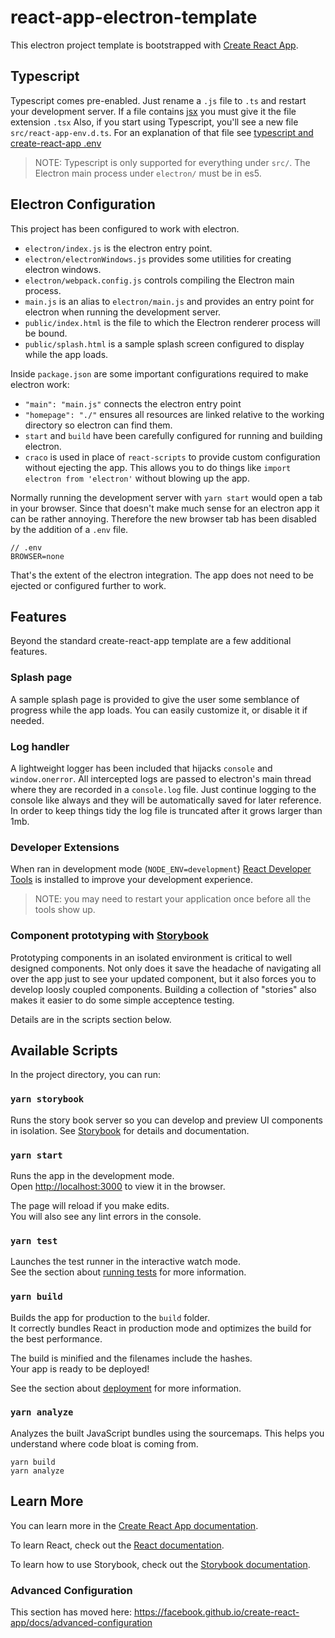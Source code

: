 # react-app-electron-template

This electron project template is bootstrapped with [Create React App](https://github.com/facebook/create-react-app).

## Typescript
Typescript comes pre-enabled. Just rename a `.js` file to `.ts` and restart your development server.
If a file contains [jsx](https://reactjs.org/docs/introducing-jsx.html) you must give it the file extension `.tsx`
Also, if you start using Typescript, you'll see a new file `src/react-app-env.d.ts`. For an explanation of that file see [typescript and create-react-app .env](https://dev.to/louisgv/typescript-and-create-react-app-env-136e) 

> NOTE: Typescript is only supported for everything under `src/`.
> The Electron main process under `electron/` must be in es5.

## Electron Configuration

This project has been configured to work with electron.

* `electron/index.js` is the electron entry point.
* `electron/electronWindows.js` provides some utilities for creating electron windows.
* `electron/webpack.config.js` controls compiling the Electron main process. 
* `main.js` is an alias to `electron/main.js` and provides an entry point for electron when running the development server.
* `public/index.html` is the file to which the Electron renderer process will be bound.
* `public/splash.html` is a sample splash screen configured to display while the app loads.

Inside `package.json` are some important configurations required to make electron work:
* `"main": "main.js"` connects the electron entry point
* `"homepage": "./"` ensures all resources are linked relative to the working directory so electron can find them.
* `start` and `build` have been carefully configured for running and building electron.
* `craco` is used in place of `react-scripts` to provide custom configuration without ejecting the app. This allows you to do things like `import electron from 'electron'` without blowing up the app.

Normally running the development server with `yarn start` would open a tab in your browser.
Since that doesn't make much sense for an electron app it can be rather annoying.
Therefore the new browser tab has been disabled by the addition of a `.env` file.

```
// .env
BROWSER=none
```

That's the extent of the electron integration. The app does not need to be ejected or configured further to work.

## Features

Beyond the standard create-react-app template are a few additional features.

### Splash page

A sample splash page is provided to give the user some semblance of progress while the app loads.
You can easily customize it, or disable it if needed.

### Log handler

A lightweight logger has been included that hijacks `console` and `window.onerror`.
All intercepted logs are passed to electron's main thread where they are recorded in a `console.log` file.
Just continue logging to the console like always and they will be automatically saved for later reference.
In order to keep things tidy the log file is truncated after it grows larger than 1mb.

### Developer Extensions

When ran in development mode (`NODE_ENV=development`) [React Developer Tools](https://github.com/facebook/react-devtools)
is installed to improve your development experience.

> NOTE: you may need to restart your application once before all the tools show up.

### Component prototyping with [Storybook](https://storybook.js.org/)

Prototyping components in an isolated environment is critical to well designed components. Not only does it save the headache of navigating all over the app just to see your updated component, but it also forces you to develop loosly coupled components.
Building a collection of "stories" also makes it easier to do some simple acceptence testing.

Details are in the scripts section below.

## Available Scripts

In the project directory, you can run:

### `yarn storybook`

Runs the story book server so you can develop and preview UI components in isolation.
See [Storybook](https://storybook.js.org/) for details and documentation.

### `yarn start`

Runs the app in the development mode.<br>
Open [http://localhost:3000](http://localhost:3000) to view it in the browser.

The page will reload if you make edits.<br>
You will also see any lint errors in the console.

### `yarn test`

Launches the test runner in the interactive watch mode.<br>
See the section about [running tests](https://facebook.github.io/create-react-app/docs/running-tests) for more information.

### `yarn build`

Builds the app for production to the `build` folder.<br>
It correctly bundles React in production mode and optimizes the build for the best performance.

The build is minified and the filenames include the hashes.<br>
Your app is ready to be deployed!

See the section about [deployment](https://facebook.github.io/create-react-app/docs/deployment) for more information.

### `yarn analyze`

Analyzes the built JavaScript bundles using the sourcemaps.
This helps you understand where code bloat is coming from.

```
yarn build
yarn analyze
```

## Learn More

You can learn more in the [Create React App documentation](https://facebook.github.io/create-react-app/docs/getting-started).

To learn React, check out the [React documentation](https://reactjs.org/).

To learn how to use Storybook, check out the [Storybook documentation](https://storybook.js.org/).

### Advanced Configuration

This section has moved here: https://facebook.github.io/create-react-app/docs/advanced-configuration
